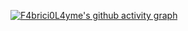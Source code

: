 [![F4brici0L4yme's github activity graph](https://github-readme-activity-graph.vercel.app/graph?username=F4brici0L4yme&theme=react-dark)](https://github.com/ashutosh00710/github-readme-activity-graph)
